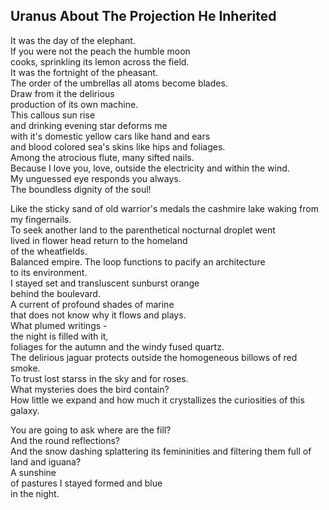 Uranus About The Projection He Inherited
----------------------------------------
It was the day of the elephant.  
If you were not the peach the humble moon  
cooks, sprinkling its lemon across the field.  
It was the fortnight of the pheasant.  
The order of the umbrellas all atoms become blades.  
Draw from it the delirious  
production of its own machine.  
This callous sun rise  
and drinking evening star deforms me  
with it's domestic yellow cars like hand and ears  
and blood colored sea's skins like hips and foliages.  
Among the atrocious flute, many sifted nails.  
Because I love you, love, outside the electricity and within the wind.  
My unguessed eye responds you always.  
The boundless dignity of the soul!  
  
Like the sticky sand of old warrior's medals the cashmire lake waking from my fingernails.  
To seek another land to the parenthetical nocturnal droplet went  
lived in flower head return to the homeland  
of the wheatfields.  
Balanced empire. The loop functions to pacify an architecture  
to its environment.  
I stayed set and transluscent sunburst orange  
behind the boulevard.  
A current of profound shades of marine  
that does not know why it flows and plays.  
What plumed writings -  
the night is filled with it,  
foliages for the autumn and the windy fused quartz.  
The delirious jaguar protects outside the homogeneous billows of red smoke.  
To trust lost starss in the sky and for roses.  
What mysteries does the bird contain?  
How little we expand and how much it crystallizes the curiosities of this galaxy.  
  
You are going to ask where are the fill?  
And the round reflections?  
And the snow dashing splattering its femininities and filtering them full of  
land and iguana?  
A sunshine  
of pastures I stayed formed and blue  
in the night.  
